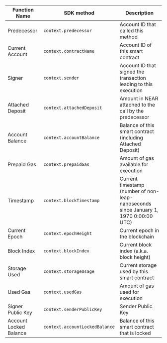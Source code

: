 <TableAs>

| Function Name          | SDK method                     | Description                                                            |
| ---------------------- | ------------------------------ | ---------------------------------------------------------------------- |
| Predecessor            | `context.predecessor`          | Account ID that called this method                                     |
| Current Account        | `context.contractName`         | Account ID of this smart contract                                      |
| Signer                 | `context.sender`               | Account ID that signed the transaction leading to this execution |
| Attached Deposit       | `context.attachedDeposit`      | Amount in NEAR attached to the call by the predecessor                                   |
| Account Balance        | `context.accountBalance`       | Balance of this smart contract (including Attached Deposit)            |
| Prepaid Gas            | `context.prepaidGas`           | Amount of gas available for execution                                  |
| Timestamp              | `context.blockTimestamp`       | Current timestamp (number of non-leap-nanoseconds since January 1, 1970 0:00:00 UTC)|
| Current Epoch          | `context.epochHeight`          | Current epoch in the blockchain                                        |
| Block Index            | `context.blockIndex`           | Current block index (a.k.a. block height)                              |
| Storage Used           | `context.storageUsage`         | Current storage used by this smart contract                            |
| Used Gas               | `context.usedGas`              | Amount of gas used for execution                                       |
| Signer Public Key      | `context.senderPublicKey`      | Sender Public Key                                                      |
| Account Locked Balance | `context.accountLockedBalance` | Balance of this smart contract that is locked                          |

</TableAs>